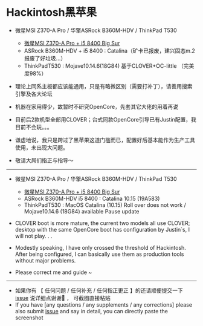 # Hackintosh黑苹果
+ 微星MSI Z370-A Pro / 华擎ASRock B360M-HDV / ThinkPad T530
    - [微星MSI Z370-A Pro + i5 8400 Big Sur](http://13145212.xyz:666/archives/hackintoshguide)
    - ASRock B360M-HDV + i5 8400 : Catalina（矿卡已报废，建兴固态m.2报废了好垃圾...）
    - ThinkPadT530 : Mojave10.14.6(18G84) 基于CLOVER+OC-little （完美度98%）
    
+ 理论上同系主板都应该能通用，只是有略微区别（需要打补丁），请善用搜索引擎及各大论坛
+ 机器在家用得少，故暂时不研究OpenCore，先套其它大佬的用着再说
+ 目前后2款机型全部用CLOVER；台式同款OpenCore引导已有Justin配置，我目前不会玩。。。
+ 谦虚地说，我只是跨过了黑苹果这道门槛而已，配置好后基本能作为生产工具使用，未出现大问题。
+ 敬请大屌们指正与指导～
---
+ 微星MSI Z370-A Pro / 华擎ASRock B360M-HDV / ThinkPad T530
    - [微星MSI Z370-A Pro + i5 8400 Big Sur](http://www.13145212.xyz:666/archives/hackintoshguide)
    - ASRock B360M-HDV i5 8400 : Catalina 10.15 (19A583)
    - ThinkPadT530 : MacOS Catalina (10.15) Roll over does not work / Mojave10.14.6 (18G84) available Pause update
+ CLOVER boot is more mature, the current two models all use CLOVER; desktop with the same OpenCore boot has configuration by Justin`s, I will not play. . .

+ Modestly speaking, I have only crossed the threshold of Hackintosh. After being configured, I can basically use them as production tools without major problems.

+ Please correct me and guide ~

---
- 如果你有 【 任何问题 / 任何补充 / 任何指正更正 】的还请顺便提交一下 [issue](https://github.com/RealKiro/Hackintosh/issues/new) 说详细点谢谢🙏 ， 可截图直接粘贴
- If you have [any questions / any supplements / any corrections] please also submit [issue](https://github.com/RealKiro/Hackintosh/issues/new) and say in detail, you can directly paste the screenshot

